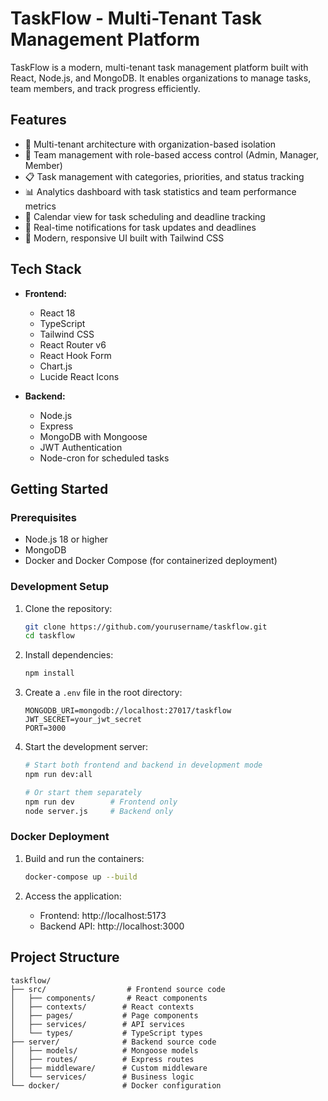 # TaskFlow - Multi-Tenant Task Management Platform

TaskFlow is a modern, multi-tenant task management platform built with React, Node.js, and MongoDB. It enables organizations to manage tasks, team members, and track progress efficiently.

## Features

- 🔐 Multi-tenant architecture with organization-based isolation
- 👥 Team management with role-based access control (Admin, Manager, Member)
- 📋 Task management with categories, priorities, and status tracking
- 📊 Analytics dashboard with task statistics and team performance metrics
- 📅 Calendar view for task scheduling and deadline tracking
- 🔔 Real-time notifications for task updates and deadlines
- 🎨 Modern, responsive UI built with Tailwind CSS

## Tech Stack

- **Frontend:**
  - React 18
  - TypeScript
  - Tailwind CSS
  - React Router v6
  - React Hook Form
  - Chart.js
  - Lucide React Icons

- **Backend:**
  - Node.js
  - Express
  - MongoDB with Mongoose
  - JWT Authentication
  - Node-cron for scheduled tasks

## Getting Started

### Prerequisites

- Node.js 18 or higher
- MongoDB
- Docker and Docker Compose (for containerized deployment)

### Development Setup

1. Clone the repository:
   ```bash
   git clone https://github.com/yourusername/taskflow.git
   cd taskflow
   ```

2. Install dependencies:
   ```bash
   npm install
   ```

3. Create a `.env` file in the root directory:
   ```env
   MONGODB_URI=mongodb://localhost:27017/taskflow
   JWT_SECRET=your_jwt_secret
   PORT=3000
   ```

4. Start the development server:
   ```bash
   # Start both frontend and backend in development mode
   npm run dev:all
   
   # Or start them separately
   npm run dev        # Frontend only
   node server.js     # Backend only
   ```

### Docker Deployment

1. Build and run the containers:
   ```bash
   docker-compose up --build
   ```

2. Access the application:
   - Frontend: http://localhost:5173
   - Backend API: http://localhost:3000

## Project Structure

```
taskflow/
├── src/                  # Frontend source code
│   ├── components/       # React components
│   ├── contexts/        # React contexts
│   ├── pages/           # Page components
│   ├── services/        # API services
│   └── types/           # TypeScript types
├── server/              # Backend source code
│   ├── models/          # Mongoose models
│   ├── routes/          # Express routes
│   ├── middleware/      # Custom middleware
│   └── services/        # Business logic
└── docker/              # Docker configuration
```

